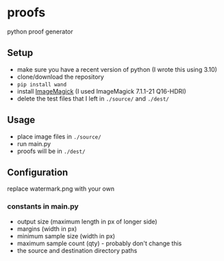 # proofs
python proof generator

## Setup
- make sure you have a recent version of python (I wrote this using 3.10)
- clone/download the repository
- `pip install wand`
- install [ImageMagick](https://imagemagick.org/script/download.php) (I used ImageMagick 7.1.1-21 Q16-HDRI)
- delete the test files that I left in `./source/` and `./dest/`

## Usage
- place image files in `./source/`
- run main.py
- proofs will be in `./dest/`

## Configuration
replace watermark.png with your own

### constants in main.py
- output size (maximum length in px of longer side)
- margins (width in px)
- minimum sample size (width in px)
- maximum sample count (qty) - probably don't change this
- the source and destination directory paths